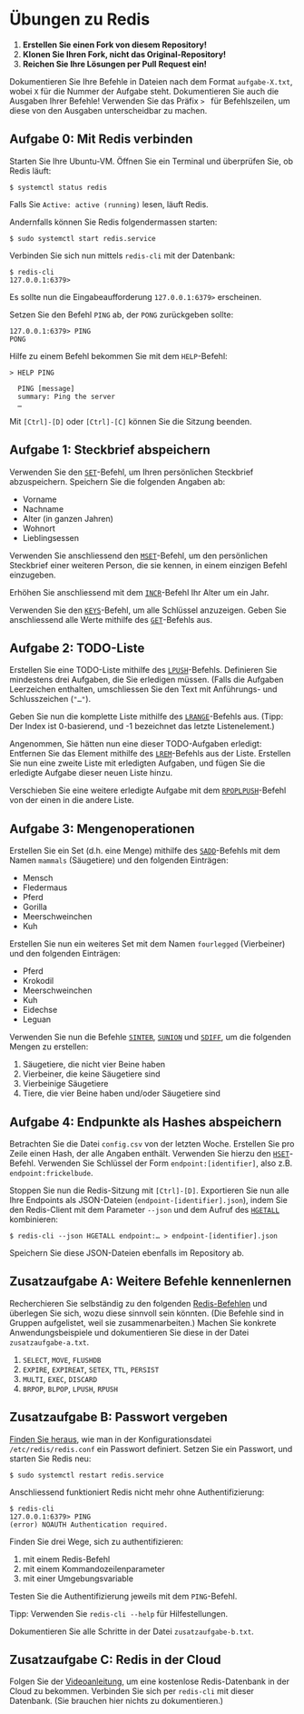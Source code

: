 # Übungen zu Redis

1. **Erstellen Sie einen Fork von diesem Repository!**
2. **Klonen Sie Ihren Fork, nicht das Original-Repository!**
3. **Reichen Sie Ihre Lösungen per Pull Request ein!**

Dokumentieren Sie Ihre Befehle in Dateien nach dem Format `aufgabe-X.txt`, wobei
`X` für die Nummer der Aufgabe steht. Dokumentieren Sie auch die Ausgaben Ihrer
Befehle! Verwenden Sie das Präfix `> ` für Befehlszeilen, um diese von den
Ausgaben unterscheidbar zu machen.

## Aufgabe 0: Mit Redis verbinden

Starten Sie Ihre Ubuntu-VM. Öffnen Sie ein Terminal und überprüfen Sie, ob Redis
läuft:

    $ systemctl status redis

Falls Sie `Active: active (running)` lesen, läuft Redis.

Andernfalls können Sie Redis folgendermassen starten:

    $ sudo systemctl start redis.service

Verbinden Sie sich nun mittels `redis-cli` mit der Datenbank:

    $ redis-cli
    127.0.0.1:6379>

Es sollte nun die Eingabeaufforderung `127.0.0.1:6379>` erscheinen.

Setzen Sie den Befehl `PING` ab, der `PONG` zurückgeben sollte:

    127.0.0.1:6379> PING
    PONG

Hilfe zu einem Befehl bekommen Sie mit dem `HELP`-Befehl:

    > HELP PING

      PING [message]
      summary: Ping the server
      …

Mit `[Ctrl]-[D]` oder `[Ctrl]-[C]` können Sie die Sitzung beenden.

## Aufgabe 1: Steckbrief abspeichern

Verwenden Sie den [`SET`](https://redis.io/commands/set/)-Befehl, um Ihren
persönlichen Steckbrief abzuspeichern. Speichern Sie die folgenden Angaben ab:

- Vorname
- Nachname
- Alter (in ganzen Jahren)
- Wohnort
- Lieblingsessen

Verwenden Sie anschliessend den
[`MSET`](https://redis.io/commands/mset/)-Befehl, um den persönlichen Steckbrief
einer weiteren Person, die sie kennen, in einem einzigen Befehl einzugeben.

Erhöhen Sie anschliessend mit dem
[`INCR`](https://redis.io/commands/incr/)-Befehl Ihr Alter um ein Jahr.

Verwenden Sie den [`KEYS`](https://redis.io/commands/keys/)-Befehl, um alle
Schlüssel anzuzeigen. Geben Sie anschliessend alle Werte mithilfe des
[`GET`](https://redis.io/commands/get/)-Befehls aus.

## Aufgabe 2: TODO-Liste

Erstellen Sie eine TODO-Liste mithilfe des
[`LPUSH`](https://redis.io/commands/lpush/)-Befehls. Definieren Sie mindestens
drei Aufgaben, die Sie erledigen müssen. (Falls die Aufgaben Leerzeichen
enthalten, umschliessen Sie den Text mit Anführungs- und Schlusszeichen (`"…"`).

Geben Sie nun die komplette Liste mithilfe des
[`LRANGE`](https://redis.io/commands/lrange/)-Befehls aus. (Tipp: Der Index ist
0-basierend, und -1 bezeichnet das letzte Listenelement.)

Angenommen, Sie hätten nun eine dieser TODO-Aufgaben erledigt: Entfernen Sie das
Element mithilfe des [`LREM`](https://redis.io/commands/lrange/)-Befehls aus der
Liste. Erstellen Sie nun eine zweite Liste mit erledigten Aufgaben, und fügen
Sie die erledigte Aufgabe dieser neuen Liste hinzu.

Verschieben Sie eine weitere erledigte Aufgabe mit dem
[`RPOPLPUSH`](https://redis.io/commands/rpoplpush/)-Befehl von der einen in die
andere Liste.

## Aufgabe 3: Mengenoperationen

Erstellen Sie ein Set (d.h. eine Menge) mithilfe des
[`SADD`](https://redis.io/commands/sadd/)-Befehls mit dem Namen `mammals`
(Säugetiere) und den folgenden Einträgen:

- Mensch
- Fledermaus
- Pferd
- Gorilla
- Meerschweinchen
- Kuh

Erstellen Sie nun ein weiteres Set mit dem Namen `fourlegged` (Vierbeiner) und
den folgenden Einträgen:

- Pferd
- Krokodil
- Meerschweinchen
- Kuh
- Eidechse 
- Leguan

Verwenden Sie nun die Befehle
[`SINTER`](https://redis.io/commands/sinter/),
[`SUNION`](https://redis.io/commands/sunion/) und
[`SDIFF`](https://redis.io/commands/sdiff/), um die folgenden Mengen zu
erstellen:

1. Säugetiere, die nicht vier Beine haben
2. Vierbeiner, die keine Säugetiere sind
3. Vierbeinige Säugetiere
4. Tiere, die vier Beine haben und/oder Säugetiere sind

## Aufgabe 4: Endpunkte als Hashes abspeichern

Betrachten Sie die Datei `config.csv` von der letzten Woche. Erstellen Sie pro
Zeile einen Hash, der alle Angaben enthält. Verwenden Sie hierzu den
[`HSET`](https://redis.io/commands/hset/)-Befehl. Verwenden Sie Schlüssel der
Form `endpoint:[identifier]`, also z.B. `endpoint:frickelbude`.

Stoppen Sie nun die Redis-Sitzung mit `[Ctrl]-[D]`. Exportieren Sie nun alle
Ihre Endpoints als JSON-Dateien (`endpoint-[identifier].json`), indem Sie den
Redis-Client mit dem Parameter `--json` und dem Aufruf des [`HGETALL`](https://redis.io/commands/hgetall/) kombinieren:

    $ redis-cli --json HGETALL endpoint:… > endpoint-[identifier].json

Speichern Sie diese JSON-Dateien ebenfalls im Repository ab.

## Zusatzaufgabe A: Weitere Befehle kennenlernen

Recherchieren Sie selbständig zu den folgenden
[Redis-Befehlen](https://redis.io/commands/) und überlegen Sie sich, wozu diese
sinnvoll sein könnten. (Die Befehle sind in Gruppen aufgelistet, weil sie
zusammenarbeiten.) Machen Sie konkrete Anwendungsbeispiele und dokumentieren
Sie diese in der Datei `zusatzaufgabe-a.txt`.

1. `SELECT`, `MOVE`, `FLUSHDB`
2. `EXPIRE`, `EXPIREAT`, `SETEX`, `TTL`, `PERSIST`
3. `MULTI`, `EXEC`, `DISCARD`
4. `BRPOP`, `BLPOP`, `LPUSH`, `RPUSH`

## Zusatzaufgabe B: Passwort vergeben

[Finden Sie heraus](https://redis.io/docs/getting-started/#install-redis), wie
man in der Konfigurationsdatei `/etc/redis/redis.conf` ein Passwort definiert.
Setzen Sie ein Passwort, und starten Sie Redis neu:

    $ sudo systemctl restart redis.service

Anschliessend funktioniert Redis nicht mehr ohne Authentifizierung:

    $ redis-cli
    127.0.0.1:6379> PING
    (error) NOAUTH Authentication required.

Finden Sie drei Wege, sich zu authentifizieren:

1. mit einem Redis-Befehl
2. mit einem Kommandozeilenparameter
3. mit einer Umgebungsvariable

Testen Sie die Authentifizierung jeweils mit dem `PING`-Befehl.

Tipp: Verwenden Sie `redis-cli --help` für Hilfestellungen.

Dokumentieren Sie alle Schritte in der Datei `zusatzaufgabe-b.txt`.

## Zusatzaufgabe C: Redis in der Cloud

Folgen Sie der [Videoanleitung](https://www.youtube.com/watch?v=LSRxm72evE0), um
eine kostenlose Redis-Datenbank in der Cloud zu bekommen. Verbinden Sie sich per
`redis-cli` mit dieser Datenbank. (Sie brauchen hier nichts zu dokumentieren.)

